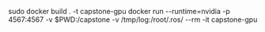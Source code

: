 sudo docker build . -t capstone-gpu
docker run --runtime=nvidia -p 4567:4567 -v $PWD:/capstone -v /tmp/log:/root/.ros/ --rm -it capstone-gpu
